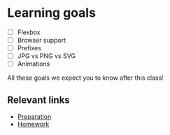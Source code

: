 # Learning goals

- [ ] Flexbox
- [ ] Browser support
- [ ] Prefixes
- [ ] JPG vs PNG vs SVG
- [ ] Animations

All these goals we expect you to know after this class!

## Relevant links
* [Preparation](preparation.md)
* [Homework](homework.md)
